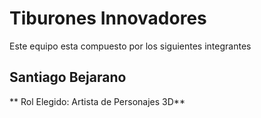 # Tiburones Innovadores
Este equipo esta compuesto por los siguientes integrantes

## Santiago Bejarano

** Rol Elegido: Artista de Personajes 3D**
